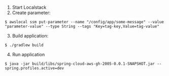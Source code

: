 1. Start Localstack
2. Create parameter:

```console
$ awslocal ssm put-parameter --name "/config/app/some-message" --value "parameter-value" --type String --tags "Key=tag-key,Value=tag-value"
```

3. Build application:

```console
$ ./gradlew build
```

4. Run application

```console
$ java -jar build/libs/spring-cloud-aws-gh-2005-0.0.1-SNAPSHOT.jar --spring.profiles.active=dev
```
